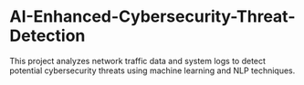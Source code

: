 # AI-Enhanced-Cybersecurity-Threat-Detection
This project analyzes network traffic data and system logs to detect potential cybersecurity threats using machine learning and NLP techniques.
